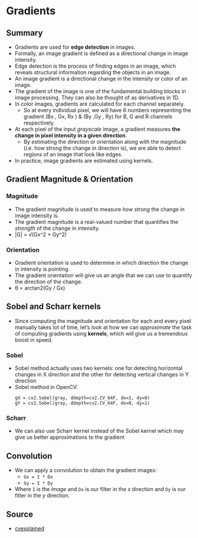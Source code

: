 # Gradients
## Summary
* Gradients are used for __edge detection__ in images.
* Formally, an image gradient is defined as a directional change in image intensity.
* Edge detection is the process of finding edges in an image, which reveals structural information regarding the objects in an image.
* An image gradient is a directional change in the intensity or color of an image.
* The gradient of the image is one of the fundamental building blocks in image processing. They can also be thought of as derivatives in 1D.
* In color images, gradients are calculated for each channel separately.
  * So at every individual pixel, we will have 6 numbers representing the gradient (Bx , Gx, Rx ) & (By ,Gy , Ry) for B, G and R channels respectively.
* At each pixel of the input _grayscale_ image, a gradient measures __the change in pixel intensity in a given direction__.
  * By estimating the direction or orientation along with the magnitude (i.e. how strong the change in direction is), we are able to detect regions of an image that look like edges.
* In practice, image gradients are estimated using kernels.
## Gradient Magnitude & Orientation
### Magnitude
* The gradient magnitude is used to measure _how strong_ the change in image intensity is.
* The gradient magnitude is a real-valued number that quantifies the _strength_ of the change in intensity.
* |G| = √(Gx^2 + Gy^2)
### Orientation
* Gradient orientation is used to determine in which direction the change in intensity is pointing.
* The gradient orientation will give us an angle that we can use to quantify the direction of the change.
* θ = arctan2(Gy / Gx)
## Sobel and Scharr kernels
* Since computing the magnitude and orientation for each and every pixel manually takes lot of time, let’s look at how we can _approximate_ the task of computing gradients using __kernels__, which will give us a tremendous boost in speed.
### Sobel
* Sobel method actually uses two kernels: one for detecting horizontal changes in X direction and the other for detecting vertical changes in Y direction
* Sobel method in OpenCV:
    ```
    gX = cv2.Sobel(gray, ddepth=cv2.CV_64F, dx=1, dy=0)
    gY = cv2.Sobel(gray, ddepth=cv2.CV_64F, dx=0, dy=1)
    ```
### Scharr
* We can also use Scharr kernel instead of the Sobel kernel which may give us better approximations to the gradient
## Convolution
* We can apply a convolution to obtain the gradient images:
  * `Gx = I * Dx`
  * `Gy = I * Dy`
* Where `I` is the _image_ and `Dx` is our filter in the _x_ direction and `Dy` is our filter in the _y_ direction.
## Source
* [cvexplained](https://cvexplained.wordpress.com/2020/06/01/gradients/)